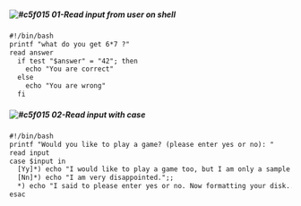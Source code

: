 ##### ![#c5f015](https://via.placeholder.com/15/c5f015/000000?text=+)  01-Read input from user on shell
```html
#!/bin/bash
printf "what do you get 6*7 ?"
read answer
  if test "$answer" = "42"; then
    echo "You are correct"
  else
    echo "You are wrong"
  fi
```
##### ![#c5f015](https://via.placeholder.com/15/c5f015/000000?text=+)  02-Read input with case 
```html
#!/bin/bash
printf "Would you like to play a game? (please enter yes or no): "
read input
case $input in
  [Yy]*) echo "I would like to play a game too, but I am only a sample script.";;
  [Nn]*) echo "I am very disappointed.";;
  *) echo "I said to please enter yes or no. Now formatting your disk...";;
esac
```

